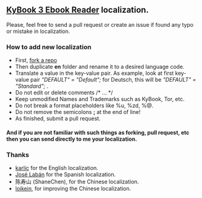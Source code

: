 ## [KyBook 3 Ebook Reader](http://itunes.apple.com/app/id1348198785) localization.

Please, feel free to send a pull request or create an issue if found any typo or mistake in localization.


### How to add new localization

* First, [fork a repo](https://help.github.com/articles/fork-a-repo/)
* Then duplicate **en** folder and rename it to a desired language code.
* Translate a value in the key-value pair. As example, look at first key-value pair *"DEFAULT" = "Default";* for Deutsch, this will be *"DEFAULT" = "Standard";* .
* Do not edit or delete comments /\* ... \*/
* Keep unmodified Names and Trademarks such as KyBook, Tor, etc.
* Do not break a format placeholders like %u, %zd, %@.
* Do not remove the semicolons **;** at the end of line!
* As finished, submit a pull request.

#### And if you are not familiar with such things as forking, pull request, etc then you can send directly to me your localization.

### Thanks
- [karlic](https://github.com/karlic) for the English localization.
- [José Labán](https://github.com/JoseLaban) for the Spanish localization.
- 陈寿山 (ShaneChen), for the Chinese localization.
- [loikein](https://github.com/loikein), for improving the Chinese localization.
